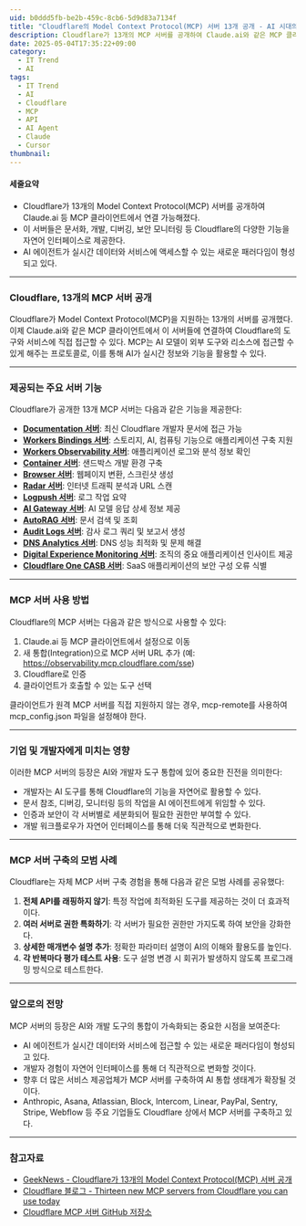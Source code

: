 ```yaml
---
uid: b0ddd5fb-be2b-459c-8cb6-5d9d83a7134f
title: "Cloudflare의 Model Context Protocol(MCP) 서버 13개 공개 - AI 시대의 새로운 개발자 도구"
description: Cloudflare가 13개의 MCP 서버를 공개하여 Claude.ai와 같은 MCP 클라이언트에서 Cloudflare 도구와 리소스에 직접 접근할 수 있게 되었다.
date: 2025-05-04T17:35:22+09:00
category: 
  - IT Trend
  - AI
tags: 
  - IT Trend
  - AI
  - Cloudflare
  - MCP
  - API
  - AI Agent
  - Claude
  - Cursor
thumbnail: 
---
```

#### 세줄요약
- Cloudflare가 13개의 Model Context Protocol(MCP) 서버를 공개하여 Claude.ai 등 MCP 클라이언트에서 연결 가능해졌다.
- 이 서버들은 문서화, 개발, 디버깅, 보안 모니터링 등 Cloudflare의 다양한 기능을 자연어 인터페이스로 제공한다.
- AI 에이전트가 실시간 데이터와 서비스에 액세스할 수 있는 새로운 패러다임이 형성되고 있다.

---

### Cloudflare, 13개의 MCP 서버 공개

Cloudflare가 Model Context Protocol(MCP)을 지원하는 13개의 서버를 공개했다. 이제 Claude.ai와 같은 MCP 클라이언트에서 이 서버들에 연결하여 Cloudflare의 도구와 서비스에 직접 접근할 수 있다. MCP는 AI 모델이 외부 도구와 리소스에 접근할 수 있게 해주는 프로토콜로, 이를 통해 AI가 실시간 정보와 기능을 활용할 수 있다.

---

### 제공되는 주요 서버 기능

Cloudflare가 공개한 13개 MCP 서버는 다음과 같은 기능을 제공한다:

- **[Documentation 서버](https://docs.mcp.cloudflare.com/sse)**: 최신 Cloudflare 개발자 문서에 접근 가능
- **[Workers Bindings 서버](https://bindings.mcp.cloudflare.com/sse)**: 스토리지, AI, 컴퓨팅 기능으로 애플리케이션 구축 지원
- **[Workers Observability 서버](https://observability.mcp.cloudflare.com/sse)**: 애플리케이션 로그와 분석 정보 확인
- **[Container 서버](https://container.mcp.cloudflare.com/sse)**: 샌드박스 개발 환경 구축
- **[Browser 서버](https://browser.mcp.cloudflare.com/sse)**: 웹페이지 변환, 스크린샷 생성
- **[Radar 서버](https://radar.mcp.cloudflare.com/sse)**: 인터넷 트래픽 분석과 URL 스캔
- **[Logpush 서버](https://logpush.mcp.cloudflare.com/sse)**: 로그 작업 요약
- **[AI Gateway 서버](https://ai-gateway.mcp.cloudflare.com/sse)**: AI 모델 응답 상세 정보 제공
- **[AutoRAG 서버](https://autorag.mcp.cloudflare.com/sse)**: 문서 검색 및 조회
- **[Audit Logs 서버](https://auditlogs.mcp.cloudflare.com/sse)**: 감사 로그 쿼리 및 보고서 생성
- **[DNS Analytics 서버](https://dns-analytics.mcp.cloudflare.com/sse)**: DNS 성능 최적화 및 문제 해결
- **[Digital Experience Monitoring 서버](https://dex.mcp.cloudflare.com/sse)**: 조직의 중요 애플리케이션 인사이트 제공
- **[Cloudflare One CASB 서버](https://casb.mcp.cloudflare.com/sse)**: SaaS 애플리케이션의 보안 구성 오류 식별

---

### MCP 서버 사용 방법

Cloudflare의 MCP 서버는 다음과 같은 방식으로 사용할 수 있다:

1. Claude.ai 등 MCP 클라이언트에서 설정으로 이동
2. 새 통합(Integration)으로 MCP 서버 URL 추가 (예: https://observability.mcp.cloudflare.com/sse)
3. Cloudflare로 인증
4. 클라이언트가 호출할 수 있는 도구 선택

클라이언트가 원격 MCP 서버를 직접 지원하지 않는 경우, mcp-remote를 사용하여 mcp_config.json 파일을 설정해야 한다.

---

### 기업 및 개발자에게 미치는 영향

이러한 MCP 서버의 등장은 AI와 개발자 도구 통합에 있어 중요한 진전을 의미한다:

- 개발자는 AI 도구를 통해 Cloudflare의 기능을 자연어로 활용할 수 있다.
- 문서 참조, 디버깅, 모니터링 등의 작업을 AI 에이전트에게 위임할 수 있다.
- 인증과 보안이 각 서버별로 세분화되어 필요한 권한만 부여할 수 있다.
- 개발 워크플로우가 자연어 인터페이스를 통해 더욱 직관적으로 변화한다.

---

### MCP 서버 구축의 모범 사례

Cloudflare는 자체 MCP 서버 구축 경험을 통해 다음과 같은 모범 사례를 공유했다:

1. **전체 API를 래핑하지 않기**: 특정 작업에 최적화된 도구를 제공하는 것이 더 효과적이다.
2. **여러 서버로 권한 특화하기**: 각 서버가 필요한 권한만 가지도록 하여 보안을 강화한다.
3. **상세한 매개변수 설명 추가**: 정확한 파라미터 설명이 AI의 이해와 활용도를 높인다.
4. **각 반복마다 평가 테스트 사용**: 도구 설명 변경 시 회귀가 발생하지 않도록 프로그래밍 방식으로 테스트한다.

---

### 앞으로의 전망

MCP 서버의 등장은 AI와 개발 도구의 통합이 가속화되는 중요한 시점을 보여준다:

- AI 에이전트가 실시간 데이터와 서비스에 접근할 수 있는 새로운 패러다임이 형성되고 있다.
- 개발자 경험이 자연어 인터페이스를 통해 더 직관적으로 변화할 것이다.
- 향후 더 많은 서비스 제공업체가 MCP 서버를 구축하여 AI 통합 생태계가 확장될 것이다.
- Anthropic, Asana, Atlassian, Block, Intercom, Linear, PayPal, Sentry, Stripe, Webflow 등 주요 기업들도 Cloudflare 상에서 MCP 서버를 구축하고 있다.

---

### 참고자료

- [GeekNews - Cloudflare가 13개의 Model Context Protocol(MCP) 서버 공개](https://news.hada.io/topic?id=20676)
- [Cloudflare 블로그 - Thirteen new MCP servers from Cloudflare you can use today](https://blog.cloudflare.com/thirteen-new-mcp-servers-from-cloudflare/)
- [Cloudflare MCP 서버 GitHub 저장소](https://github.com/cloudflare/mcp-server-cloudflare)